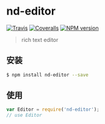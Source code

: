 # nd-editor

[![Travis](https://img.shields.io/travis/ndfront/nd-editor.svg?style=flat-square)](https://github.com/ndfront/nd-editor)
[![Coveralls](https://img.shields.io/coveralls/ndfront/nd-editor.svg?style=flat-square)](https://github.com/ndfront/nd-editor)
[![NPM version](https://img.shields.io/npm/v/nd-editor.svg?style=flat-square)](https://npmjs.org/package/nd-editor)

> rich text editor

## 安装

```bash
$ npm install nd-editor --save
```

## 使用

```js
var Editor = require('nd-editor');
// use Editor
```
